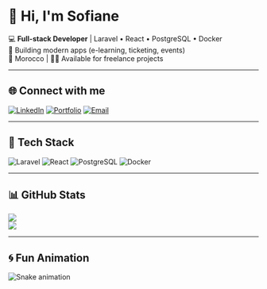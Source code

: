 # 👋 Hi, I'm Sofiane  

💻 **Full-stack Developer** | Laravel • React • PostgreSQL • Docker  
🚀 Building modern apps (e-learning, ticketing, events)  
📍 Morocco | 👨‍💻 Available for freelance projects  

---

## 🌐 Connect with me
[![LinkedIn](https://img.shields.io/badge/LinkedIn-0077B5?style=for-the-badge&logo=linkedin&logoColor=white)](https://linkedin.com)
[![Portfolio](https://img.shields.io/badge/Portfolio-000000?style=for-the-badge&logo=web&logoColor=white)](https://yourportfolio.com)
[![Email](https://img.shields.io/badge/Email-D14836?style=for-the-badge&logo=gmail&logoColor=white)](mailto:youremail@gmail.com)

---

## 🔧 Tech Stack  
![Laravel](https://img.shields.io/badge/Laravel-FF2D20?style=flat-square&logo=laravel&logoColor=white)
![React](https://img.shields.io/badge/React-20232A?style=flat-square&logo=react&logoColor=61DAFB)
![PostgreSQL](https://img.shields.io/badge/PostgreSQL-316192?style=flat-square&logo=postgresql&logoColor=white)
![Docker](https://img.shields.io/badge/Docker-2496ED?style=flat-square&logo=docker&logoColor=white)

---

## 📊 GitHub Stats  
![](https://github-readme-stats.vercel.app/api?username=Saf513&show_icons=true&theme=tokyonight)  
![](https://github-readme-streak-stats.herokuapp.com/?user=Saf513&theme=tokyonight&hide_border=false)  

---

## 🌀 Fun Animation  
![Snake animation](https://raw.githubusercontent.com/Saf513/Saf513/output/github-contribution-grid-snake.svg)

